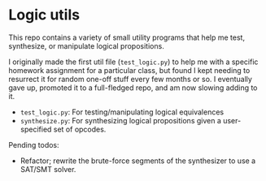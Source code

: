 # Logic utils

This repo contains a variety of small utility programs that help me test,
synthesize, or manipulate logical propositions.

I originally made the first util file (`test_logic.py`) to help me with
a specific homework assignment for a particular class, but found I kept
needing to resurrect it for random one-off stuff every few months or so.
I eventually gave up, promoted it to a full-fledged repo, and am now
slowing adding to it.

- `test_logic.py`: For testing/manipulating logical equivalences
- `synthesize.py`: For synthesizing logical propositions given a 
  user-specified set of opcodes.

Pending todos: 

- Refactor; rewrite the brute-force segments of the 
synthesizer to use a SAT/SMT solver.

